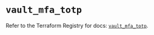 # `vault_mfa_totp`

Refer to the Terraform Registry for docs: [`vault_mfa_totp`](https://registry.terraform.io/providers/hashicorp/vault/5.0.0/docs/resources/mfa_totp).
